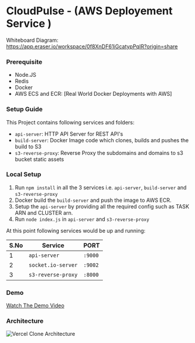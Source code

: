 # CloudPulse - (AWS Deployement Service )


Whiteboard Diagram: https://app.eraser.io/workspace/0f8XnDF61iGcatypPqIR?origin=share

### Prerequisite

- Node.JS
- Redis
- Docker
- AWS ECS and ECR: [Real World Docker Deployments with AWS]

### Setup Guide

This Project contains following services and folders:

- `api-server`: HTTP API Server for REST API's
- `build-server`: Docker Image code which clones, builds and pushes the build to S3
- `s3-reverse-proxy`: Reverse Proxy the subdomains and domains to s3 bucket static assets

### Local Setup

1. Run `npm install` in all the 3 services i.e. `api-server`, `build-server` and `s3-reverse-proxy`
2. Docker build the `build-server` and push the image to AWS ECR.
3. Setup the `api-server` by providing all the required config such as TASK ARN and CLUSTER arn.
4. Run `node index.js` in `api-server` and `s3-reverse-proxy`

At this point following services would be up and running:

| S.No | Service            | PORT    |
| ---- | ------------------ | ------- |
| 1    | `api-server`       | `:9000` |
| 2    | `socket.io-server` | `:9002` |
| 3    | `s3-reverse-proxy` | `:8000` |

### Demo

[Watch The Demo Video](https://drive.google.com/file/d/1_2nu2ii1lXl3bW012Mr3KWMjW8hr6VBy/view?usp=sharing)

### Architecture

![Vercel Clone Architecture](https://i.imgur.com/r7QUXqZ.png)
